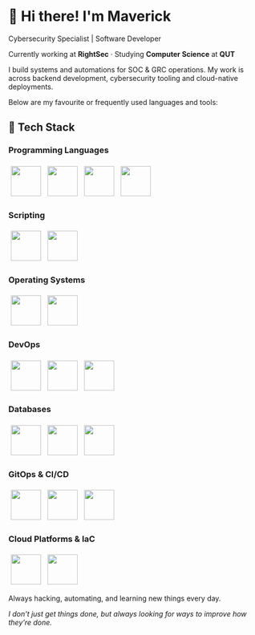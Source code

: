 <h1>👋 Hi there! I'm Maverick</h1>

<p>
Cybersecurity Specialist | Software Developer
</p>
<p>
Currently working at <strong>RightSec</strong> · Studying <strong>Computer Science</strong> at <strong>QUT</strong>
</p>

<p>
I build systems and automations for SOC & GRC operations.  
My work is across backend development, cybersecurity tooling and cloud-native deployments.
</p>

<p>
Below are my favourite or frequently used languages and tools:
</p>

<h2>🧰 Tech Stack</h2>

<h3>Programming Languages</h3>
<img align="left" width="60px" style="padding:5px;" src="https://cdn.jsdelivr.net/gh/devicons/devicon/icons/go/go-original.svg" />
<img align="left" width="60px" style="padding:5px;" src="https://cdn.jsdelivr.net/gh/devicons/devicon/icons/python/python-original.svg" />
<img align="left" width="60px" style="padding:5px;" src="https://cdn.jsdelivr.net/gh/devicons/devicon/icons/java/java-original.svg" />
<img width="60px" style="padding:5px;" src="https://raw.githubusercontent.com/devicons/devicon/refs/tags/v2.17.0/icons/typescript/typescript-original.svg" />
<br>

<h3>Scripting</h3>
<img align="left" width="60px" style="padding:5px;" src="https://cdn.jsdelivr.net/gh/devicons/devicon/icons/bash/bash-original.svg" />
<img width="60px" style="padding:5px;" src="https://cdn.jsdelivr.net/gh/devicons/devicon/icons/powershell/powershell-original.svg" />
<br>

<h3>Operating Systems</h3>
<img align="left" width="60px" style="padding:5px;" src="https://cdn.jsdelivr.net/gh/devicons/devicon/icons/linux/linux-original.svg" />
<img width="60px" style="padding:5px;" src="https://cdn.jsdelivr.net/gh/devicons/devicon/icons/windows8/windows8-original.svg" />
<br>

<h3>DevOps</h3>
<img align="left" width="60px" style="padding:5px;" src="https://cdn.jsdelivr.net/gh/devicons/devicon/icons/docker/docker-original.svg" />
<img align="left" width="60px" style="padding:5px;" src="https://cdn.jsdelivr.net/gh/devicons/devicon/icons/kubernetes/kubernetes-plain.svg" />
<img width="60px" style="padding:5px;" src="https://cdn.jsdelivr.net/gh/devicons/devicon/icons/git/git-original.svg" />
<br>

<h3>Databases</h3>
<img align="left" width="60px" style="padding:5px;" src="https://github.com/devicons/devicon/raw/refs/tags/v2.17.0/icons/mongodb/mongodb-original.svg" />
<img align="left" width="60px" style="padding:5px;" src="https://cdn.jsdelivr.net/gh/devicons/devicon/icons/redis/redis-original.svg" />
<img width="60px" style="padding:5px;" src="https://cdn.jsdelivr.net/gh/devicons/devicon/icons/postgresql/postgresql-original.svg" />
<br>

<h3>GitOps & CI/CD</h3>
<img align="left" width="60px" style="padding:5px;" src="https://cdn.jsdelivr.net/gh/devicons/devicon/icons/github/github-original.svg" />
<img align="left" width="60px" style="padding:5px;" src="https://cdn.jsdelivr.net/gh/devicons/devicon/icons/gitlab/gitlab-original.svg" />
<img width="60px" style="padding:5px;" src="https://cdn.jsdelivr.net/gh/devicons/devicon/icons/githubactions/githubactions-original.svg" />
<br>

<h3>Cloud Platforms & IaC</h3>
<img align="left" width="60px" style="padding:5px;" src="https://github.com/devicons/devicon/raw/refs/tags/v2.17.0/icons/amazonwebservices/amazonwebservices-original-wordmark.svg" />
<img width="60px" style="padding:5px;" src="https://raw.githubusercontent.com/devicons/devicon/refs/tags/v2.17.0/icons/terraform/terraform-original.svg" />
<br>

<p>
Always hacking, automating, and learning new things every day. 

<i>I don't just get things done, but always looking for ways to improve how they’re done.</i>
</p>
